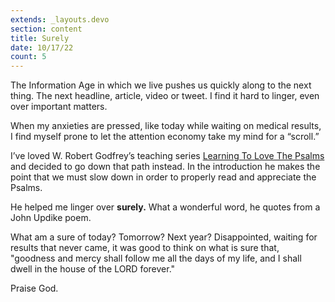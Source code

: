 ```yaml
---
extends: _layouts.devo
section: content
title: Surely
date: 10/17/22
count: 5
---
```


The Information Age in which we live pushes us quickly along to the next thing. The next headline, article, video or tweet. I find it hard to linger, even over important matters. 

When my anxieties are pressed, like today while waiting on medical results, I find myself prone to let the attention economy  take my mind for a “scroll.”

I’ve loved W. Robert Godfrey’s teaching series <a class="text-yellow-500" href="https://connect.ligonier.org/library/learning-to-love-the-psalms-26981/59193/path/">Learning To Love The Psalms</a> and decided to go down that path instead. In the introduction he makes the point that we must slow down in order to properly read and appreciate the Psalms. 

He helped me linger over <b class="px-1.5 bg-yellow-400 text-slate-800 font-semibold inline-block text-base rounded">surely.</b> What a wonderful word, he quotes from a John Updike poem. 

What am a sure of today? Tomorrow? Next year? Disappointed, waiting for results that never came, it was good to think on what is sure that, <span class="text-blue-300">"goodness and mercy shall follow me all the days of my life, and I shall dwell in the house of the LORD forever.</span>"

Praise God.